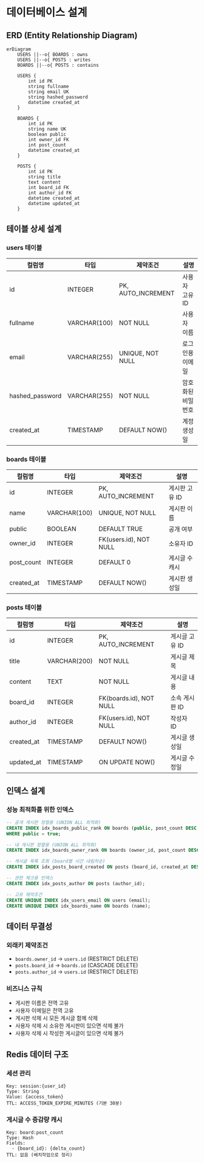 # 데이터베이스 설계

## ERD (Entity Relationship Diagram)

```mermaid
erDiagram
    USERS ||--o{ BOARDS : owns
    USERS ||--o{ POSTS : writes
    BOARDS ||--o{ POSTS : contains
    
    USERS {
        int id PK
        string fullname
        string email UK
        string hashed_password
        datetime created_at
    }
    
    BOARDS {
        int id PK
        string name UK
        boolean public
        int owner_id FK
        int post_count
        datetime created_at
    }
    
    POSTS {
        int id PK
        string title
        text content
        int board_id FK
        int author_id FK
        datetime created_at
        datetime updated_at
    }
```

## 테이블 상세 설계

### users 테이블
| 컬럼명 | 타입 | 제약조건 | 설명 |
|--------|------|----------|------|
| id | INTEGER | PK, AUTO_INCREMENT | 사용자 고유 ID |
| fullname | VARCHAR(100) | NOT NULL | 사용자 이름 |
| email | VARCHAR(255) | UNIQUE, NOT NULL | 로그인용 이메일 |
| hashed_password | VARCHAR(255) | NOT NULL | 암호화된 비밀번호 |
| created_at | TIMESTAMP | DEFAULT NOW() | 계정 생성일 |

### boards 테이블
| 컬럼명 | 타입 | 제약조건 | 설명 |
|--------|------|----------|------|
| id | INTEGER | PK, AUTO_INCREMENT | 게시판 고유 ID |
| name | VARCHAR(100) | UNIQUE, NOT NULL | 게시판 이름 |
| public | BOOLEAN | DEFAULT TRUE | 공개 여부 |
| owner_id | INTEGER | FK(users.id), NOT NULL | 소유자 ID |
| post_count | INTEGER | DEFAULT 0 | 게시글 수 캐시 |
| created_at | TIMESTAMP | DEFAULT NOW() | 게시판 생성일 |

### posts 테이블
| 컬럼명 | 타입 | 제약조건 | 설명 |
|--------|------|----------|------|
| id | INTEGER | PK, AUTO_INCREMENT | 게시글 고유 ID |
| title | VARCHAR(200) | NOT NULL | 게시글 제목 |
| content | TEXT | NOT NULL | 게시글 내용 |
| board_id | INTEGER | FK(boards.id), NOT NULL | 소속 게시판 ID |
| author_id | INTEGER | FK(users.id), NOT NULL | 작성자 ID |
| created_at | TIMESTAMP | DEFAULT NOW() | 게시글 생성일 |
| updated_at | TIMESTAMP | ON UPDATE NOW() | 게시글 수정일 |

## 인덱스 설계

### 성능 최적화를 위한 인덱스
```sql
-- 공개 게시판 정렬용 (UNION ALL 최적화)
CREATE INDEX idx_boards_public_rank ON boards (public, post_count DESC, id)
WHERE public = true;

-- 내 게시판 정렬용 (UNION ALL 최적화)  
CREATE INDEX idx_boards_owner_rank ON boards (owner_id, post_count DESC, id);

-- 게시글 목록 조회 (board별 시간 내림차순)
CREATE INDEX idx_posts_board_created ON posts (board_id, created_at DESC, id DESC);

-- 권한 체크용 인덱스
CREATE INDEX idx_posts_author ON posts (author_id);

-- 고유 제약조건
CREATE UNIQUE INDEX idx_users_email ON users (email);
CREATE UNIQUE INDEX idx_boards_name ON boards (name);
```

## 데이터 무결성

### 외래키 제약조건
- `boards.owner_id` → `users.id` (RESTRICT DELETE)
- `posts.board_id` → `boards.id` (CASCADE DELETE)
- `posts.author_id` → `users.id` (RESTRICT DELETE)

### 비즈니스 규칙
- 게시판 이름은 전역 고유
- 사용자 이메일은 전역 고유
- 게시판 삭제 시 모든 게시글 함께 삭제
- 사용자 삭제 시 소유한 게시판이 있으면 삭제 불가
- 사용자 삭제 시 작성한 게시글이 있으면 삭제 불가

## Redis 데이터 구조

### 세션 관리
```
Key: session:{user_id}
Type: String
Value: {access_token}
TTL: ACCESS_TOKEN_EXPIRE_MINUTES (기본 30분)
```

### 게시글 수 증감량 캐시
```
Key: board:post_count
Type: Hash
Fields: 
  - {board_id}: {delta_count}
TTL: 없음 (배치작업으로 정리)
```